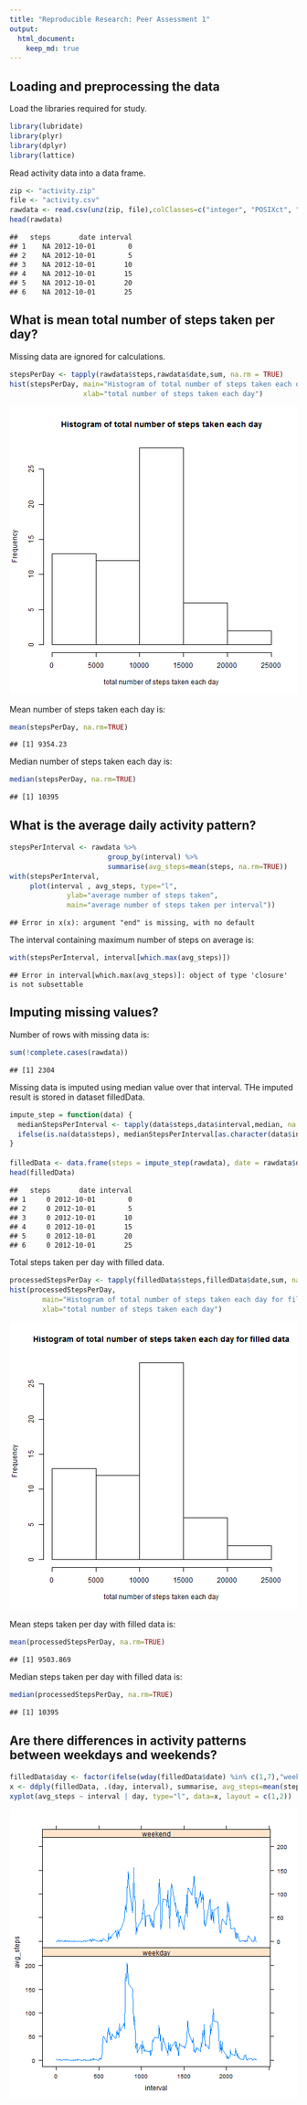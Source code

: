 ```yaml
---
title: "Reproducible Research: Peer Assessment 1"
output: 
  html_document:
    keep_md: true
---
```


## Loading and preprocessing the data
Load the libraries required for study.

```r
library(lubridate)
library(plyr)
library(dplyr)
library(lattice)
```

Read activity data into a data frame.

```r
zip <- "activity.zip"
file <- "activity.csv"
rawdata <- read.csv(unz(zip, file),colClasses=c("integer", "POSIXct", "integer"))
head(rawdata)
```

```
##   steps       date interval
## 1    NA 2012-10-01        0
## 2    NA 2012-10-01        5
## 3    NA 2012-10-01       10
## 4    NA 2012-10-01       15
## 5    NA 2012-10-01       20
## 6    NA 2012-10-01       25
```


## What is mean total number of steps taken per day?
Missing data are ignored for calculations.

```r
stepsPerDay <- tapply(rawdata$steps,rawdata$date,sum, na.rm = TRUE)
hist(stepsPerDay, main="Histogram of total number of steps taken each day",
                  xlab="total number of steps taken each day")
```

![plot of chunk unnamed-chunk-3](figure/unnamed-chunk-3-1.png) 

Mean number of steps taken each day is:

```r
mean(stepsPerDay, na.rm=TRUE)
```

```
## [1] 9354.23
```

Median number of steps taken each day is:

```r
median(stepsPerDay, na.rm=TRUE)
```

```
## [1] 10395
```

## What is the average daily activity pattern?

```r
stepsPerInterval <- rawdata %>% 
                        group_by(interval) %>%
                        summarise(avg_steps=mean(steps, na.rm=TRUE))
with(stepsPerInterval, 
     plot(interval , avg_steps, type="l", 
              ylab="average number of steps taken",
              main="average number of steps taken per interval"))
```

```
## Error in x(x): argument "end" is missing, with no default
```

The interval containing maximum number of steps on average is:

```r
with(stepsPerInterval, interval[which.max(avg_steps)])
```

```
## Error in interval[which.max(avg_steps)]: object of type 'closure' is not subsettable
```


## Imputing missing values?
Number of rows with missing data is:

```r
sum(!complete.cases(rawdata))
```

```
## [1] 2304
```

Missing data is imputed using median value over that interval. THe imputed result is stored in dataset filledData.


```r
impute_step = function(data) {
  medianStepsPerInterval <- tapply(data$steps,data$interval,median, na.rm = TRUE)
  ifelse(is.na(data$steps), medianStepsPerInterval[as.character(data$interval)], data$steps)
}

filledData <- data.frame(steps = impute_step(rawdata), date = rawdata$date, interval = rawdata$interval)
head(filledData)
```

```
##   steps       date interval
## 1     0 2012-10-01        0
## 2     0 2012-10-01        5
## 3     0 2012-10-01       10
## 4     0 2012-10-01       15
## 5     0 2012-10-01       20
## 6     0 2012-10-01       25
```

Total steps taken per day with filled data.

```r
processedStepsPerDay <- tapply(filledData$steps,filledData$date,sum, na.rm = TRUE)
hist(processedStepsPerDay,
        main="Histogram of total number of steps taken each day for filled data",
        xlab="total number of steps taken each day")
```

![plot of chunk unnamed-chunk-10](figure/unnamed-chunk-10-1.png) 

Mean steps taken per day with filled data is:

```r
mean(processedStepsPerDay, na.rm=TRUE)
```

```
## [1] 9503.869
```

Median steps taken per day with filled data is:

```r
median(processedStepsPerDay, na.rm=TRUE)
```

```
## [1] 10395
```



## Are there differences in activity patterns between weekdays and weekends?

```r
filledData$day <- factor(ifelse(wday(filledData$date) %in% c(1,7),"weekend", "weekday"))
x <- ddply(filledData, .(day, interval), summarise, avg_steps=mean(steps))
xyplot(avg_steps ~ interval | day, type="l", data=x, layout = c(1,2))
```

![plot of chunk unnamed-chunk-13](figure/unnamed-chunk-13-1.png) 
